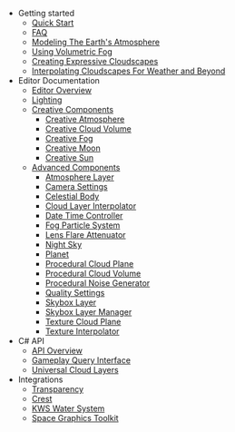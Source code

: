 - Getting started
  - [Quick Start](quickstart/quickstart.md)
  - [FAQ](quickstart/faq.md)
  - [Modeling The Earth's Atmosphere](quickstart/earth-atmo.md)
  - [Using Volumetric Fog](quickstart/fog.md)
  - [Creating Expressive Cloudscapes](quickstart/clouds.md)
  - [Interpolating Cloudscapes For Weather and Beyond](quickstart/interpolation.md)
- Editor Documentation
  - [Editor Overview](editor/overview.md)
  - [Lighting](editor/lighting.md)
  - [Creative Components](editor/creative/creative.md)
    - [Creative Atmosphere](editor/creative/creative_atmosphere.md)
    - [Creative Cloud Volume](editor/creative/creative_cloud_volume.md)
    - [Creative Fog](editor/creative/creative_fog.md)
    - [Creative Moon](editor/creative/creative_moon.md)
    - [Creative Sun](editor/creative/creative_sun.md)
  - [Advanced Components](editor/blocks/advanced_components.md)
    - [Atmosphere Layer](editor/blocks/atmosphere_layer_block.md)
    - [Camera Settings](editor/blocks/camera_settings_block.md)
    - [Celestial Body](editor/blocks/celestial_body_block.md)
    - [Cloud Layer Interpolator](editor/blocks/cloud_layer_interpolator.md)
    - [Date Time Controller](editor/blocks/date_time_block.md)
    - [Fog Particle System](editor/blocks/fog_particle_system_block.md)
    - [Lens Flare Attenuator](editor/blocks/lens_flare_attenuator.md)
    - [Night Sky](editor/blocks/night_sky_block.md)
    - [Planet](editor/blocks/planet_block.md)
    - [Procedural Cloud Plane](editor/blocks/procedural_cloud_plane_block.md)
    - [Procedural Cloud Volume](editor/blocks/procedural_cloud_volume_block.md)
    - [Procedural Noise Generator](editor/blocks/procedural_noise_block.md)
    - [Quality Settings](editor/blocks/quality_settings_block.md)
    - [Skybox Layer](editor/blocks/skybox_layer.md)
    - [Skybox Layer Manager](editor/blocks/skybox_layer_manager.md)
    - [Texture Cloud Plane](editor/blocks/texture_cloud_plane_block.md)
    - [Texture Interpolator](editor/blocks/texture_interpolation_block.md)
- C# API
  - [API Overview](api/overview.md)
  - [Gameplay Query Interface](api/gameplay.md)
  - [Universal Cloud Layers](api/universal_clouds.md)
- Integrations
  - [Transparency](integrations/transparency.md)
  - [Crest](integrations/crest.md)
  - [KWS Water System](integrations/kws.md)
  - [Space Graphics Toolkit](integrations/space-graphics-toolkit.md)
